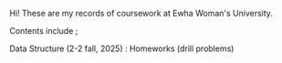 Hi!
These are my records of coursework at Ewha Woman's University.

Contents include ;

Data Structure (2-2 fall, 2025) :
Homeworks (drill problems)
